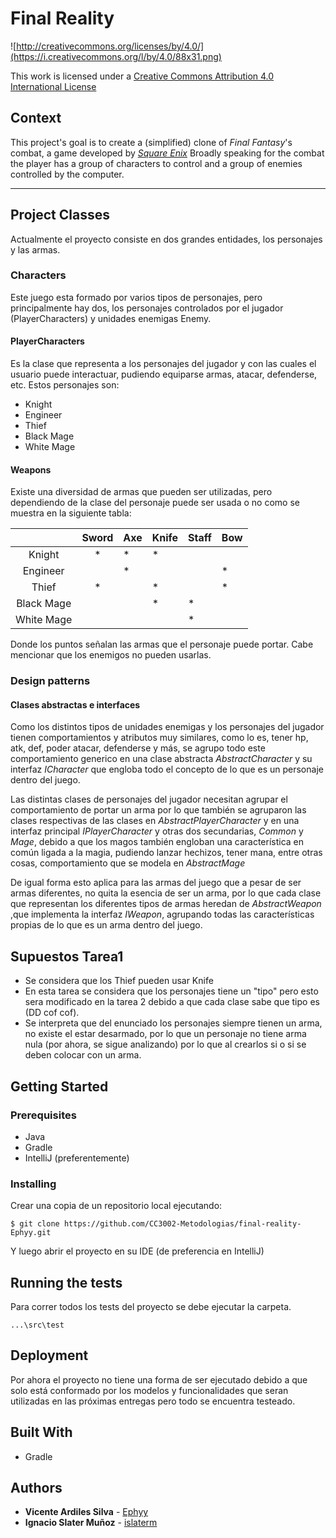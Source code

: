 Final Reality
=============

![http://creativecommons.org/licenses/by/4.0/](https://i.creativecommons.org/l/by/4.0/88x31.png)

This work is licensed under a 
[Creative Commons Attribution 4.0 International License](http://creativecommons.org/licenses/by/4.0/)

Context
-------

This project's goal is to create a (simplified) clone of _Final Fantasy_'s combat, a game developed
by [_Square Enix_](https://www.square-enix.com)
Broadly speaking for the combat the player has a group of characters to control and a group of 
enemies controlled by the computer.

---

## Project Classes
Actualmente el proyecto consiste en dos grandes entidades, los personajes y las armas.

### Characters

Este juego esta formado por varios tipos de personajes, pero principalmente hay dos, los personajes
controlados por el jugador (PlayerCharacters) y unidades enemigas Enemy.

#### PlayerCharacters
 
Es la clase que representa a los personajes del jugador y con las cuales el usuario puede
interactuar, pudiendo equiparse armas, atacar, defenderse, etc. Estos personajes son:

- Knight
- Engineer
- Thief
- Black Mage
- White Mage

#### Weapons

Existe una diversidad de armas que pueden ser utilizadas, pero dependiendo de la clase del personaje
puede ser usada o no como se muestra en la siguiente tabla:

|            | Sword | Axe | Knife | Staff | Bow |
|:----------:|:-----:|-----|-------|-------|-----|
| Knight     |   *   |  *  |   *   |       |     |
| Engineer   |       |  *  |       |       |  *  |
| Thief      |   *   |     |   *   |       |  *  |
| Black Mage |       |     |   *   |   *   |     |
| White Mage |       |     |       |   *   |     |

Donde los puntos señalan las armas que el personaje puede portar. Cabe mencionar que los enemigos 
no pueden usarlas.

### Design patterns

#### Clases abstractas e interfaces

Como los distintos tipos de unidades enemigas y los personajes del jugador  tienen comportamientos y atributos muy
similares, como lo es, tener hp, atk, def, poder atacar, defenderse y más, se agrupo todo este 
comportamiento generico en una clase abstracta *AbstractCharacter*  y su interfaz *ICharacter* que engloba todo 
el concepto de lo que es un personaje dentro del juego.

Las distintas clases de personajes del jugador necesitan agrupar el comportamiento de portar un arma
por lo que también se agruparon las clases respectivas de las clases en *AbstractPlayerCharacter* y
en una interfaz principal *IPlayerCharacter* y otras dos secundarias, *Common*
y *Mage*, debido a que los magos también engloban una característica en común ligada a la magia, pudiendo
lanzar hechizos, tener mana, entre otras cosas, comportamiento que se modela en *AbstractMage*

De igual forma esto aplica para las armas del juego que a pesar de ser armas diferentes, no quita la
esencia de ser un arma, por lo que cada clase que representan los diferentes
tipos de armas heredan de *AbstractWeapon* ,que implementa la interfaz *IWeapon*, agrupando todas las
características propias de lo que es un arma dentro del juego.

## Supuestos Tarea1
- Se considera que los Thief pueden usar Knife
- En esta tarea se considera que los personajes tiene un "tipo" pero esto sera
modificado en la tarea 2 debido a que cada clase sabe que tipo es (DD cof cof).
- Se interpreta que del enunciado los personajes siempre tienen un arma, no existe el estar
desarmado, por lo que un personaje no tiene arma nula (por ahora, se sigue analizando) 
por lo que al crearlos si o si se deben colocar con un arma.

## Getting Started

### Prerequisites

- Java
- Gradle
- IntelliJ (preferentemente)

### Installing

Crear una copia de un repositorio local ejecutando:
```
$ git clone https://github.com/CC3002-Metodologias/final-reality-Ephyy.git
```

Y luego abrir el proyecto en su IDE (de preferencia en IntelliJ)

## Running the tests

Para correr todos los tests del proyecto se debe ejecutar la carpeta.
```
...\src\test
```

## Deployment
Por ahora el proyecto no tiene una forma de ser ejecutado debido a que solo está conformado por
los modelos y funcionalidades que seran utilizadas en las próximas entregas pero todo se encuentra
testeado.

## Built With

* Gradle

## Authors

- **Vicente Ardiles Silva** - [Ephyy](https://github.com/Ephyy)
- **Ignacio Slater Muñoz** - [islaterm](https://github.com/islaterm)
